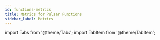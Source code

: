 ```yaml
---
id: functions-metrics
title: Metrics for Pulsar Functions
sidebar_label: Metrics
---
```


import Tabs from '@theme/Tabs';
import TabItem from '@theme/TabItem';


